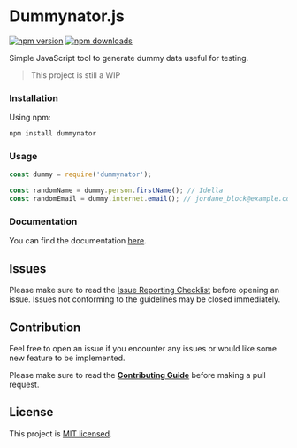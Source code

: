 # Dummynator.js

[![npm version](https://img.shields.io/npm/v/dummynator.svg?style=flat-square)](https://www.npmjs.org/package/dummynator) [![npm downloads](https://img.shields.io/npm/dm/dummynator.svg?style=flat-square)](http://npm-stat.com/charts.html?package=dummynator)

Simple JavaScript tool to generate dummy data useful for testing.

<blockquote >This project is still a WIP</blockquote>

### Installation

Using npm:

```bash
npm install dummynator
```

### Usage

```js
const dummy = require('dummynator');

const randomName = dummy.person.firstName(); // Idella
const randomEmail = dummy.internet.email(); // jordane_block@example.com
```

### Documentation

You can find the documentation [here](https://github.com/maku85/dummynator.js/blob/main/DOCUMENTATION.md).

## Issues

Please make sure to read the [Issue Reporting Checklist](https://github.com/maku85/dummynator.js/blob/main/CONTRIBUTING.md#issue-reporting-guidelines) before opening an issue. Issues not conforming to the guidelines may be closed immediately.

## Contribution

Feel free to open an issue if you encounter any issues or would like some new feature to be implemented.

Please make sure to read the [**Contributing Guide**](https://github.com/maku85/dummynator.js/blob/main/CONTRIBUTING.md) before making a pull request.

## License

This project is [MIT licensed](https://github.com/maku85/dummynator.js/blob/main/LICENSE).
